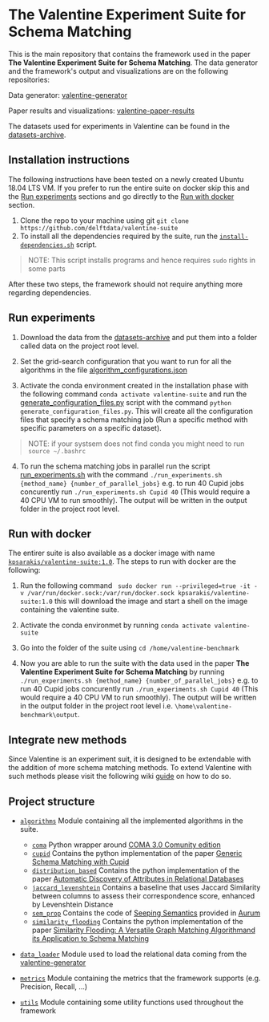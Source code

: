 # The Valentine Experiment Suite for Schema Matching

This is the main repository that contains the framework used in the paper **The Valentine Experiment Suite for Schema Matching**. The data generator and the framework's output and visualizations are on the following repositories:

Data generator: [valentine-generator](https://github.com/delftdata/valentine-generator)

Paper results and visualizations: [valentine-paper-results](https://github.com/delftdata/valentine-paper-results)

The datasets used for experiments in Valentine can be found in the [datasets-archive](https://surfdrive.surf.nl/files/index.php/s/QU5oxyNMuVguEku).

## Installation instructions
The following instructions have been tested on a newly created Ubuntu 18.04 LTS VM. If you prefer to run the entire suite on docker skip this and the [Run experiments](#run-experiments) sections and go directly to the [Run with docker](#run-with-docker) section.

1. Clone the repo to your machine using git `git clone https://github.com/delftdata/valentine-suite`
2. To install all the dependencies required by the suite, run the [`install-dependencies.sh`](https://github.com/delftdata/valentine-suite/blob/master/install-dependencies.sh) script. 

> NOTE: This script installs programs and hence requires `sudo` rights in some parts

After these two steps, the framework should not require anything more regarding dependencies.

## Run experiments
1. Download the data from the [datasets-archive](https://surfdrive.surf.nl/files/index.php/s/QU5oxyNMuVguEku) and put them into a folder called data on the project root level. 

2. Set the grid-search configuration that you want to run for all the algorithms in the file [algorithm_configurations.json](https://github.com/delftdata/valentine-suite/blob/master/algorithm_configurations.json)

3. Activate the conda environment created in the installation phase with the following command `conda activate valentine-suite` and run the [generate_configuration_files.py](https://github.com/delftdata/valentine-suite/blob/master/generate_configuration_files.py) script with the command `python generate_configuration_files.py`. This will create all the configuration files that specify a schema matching job (Run a specific method with specific parameters on a specific dataset). 

> NOTE: if your systsem does not find conda you might need to run `source ~/.bashrc`

4. To run the schema matching jobs in parallel run the script [run_experiments.sh](https://github.com/delftdata/valentine-suite/blob/master/run_experiments.sh) with the command `./run_experiments.sh {method_name} {number_of_parallel_jobs}` e.g. to run 40 Cupid jobs concurently run `./run_experiments.sh Cupid 40` (This would require a 40 CPU VM to run smoothly). The output will be written in the output folder in the project root level.

## Run with docker
The entirer suite is also available as a docker image with name [`kpsarakis/valentine-suite:1.0`](https://hub.docker.com/layers/kpsarakis/valentine-suite/1.0/images/sha256-a3e4a359bb45d05687475af6d19104a85c494b2ac91384373d6d1a769639e62e?context=repo). The steps to run with docker are the following: 

1. Run the following command ` sudo docker run --privileged=true -it -v /var/run/docker.sock:/var/run/docker.sock kpsarakis/valentine-suite:1.0` this will download the image and start a shell on the image containing the valentine suite.

2. Activate the conda environmet by running `conda activate valentine-suite`

3. Go into the folder of the suite using `cd /home/valentine-benchmark`

4. Now you are able to run the suite with the data used in the paper **The Valentine Experiment Suite for Schema Matching** by running `./run_experiments.sh {method_name} {number_of_parallel_jobs}` e.g. to run 40 Cupid jobs concurently run `./run_experiments.sh Cupid 40` (This would require a 40 CPU VM to run smoothly). The output will be written in the output folder in the project root level i.e. `\home\valentine-benchmark\output`.


## Integrate new methods
Since Valentine is an experiment suit, it is designed to be extendable with the addition of more schema matching methods. To extend Valentine with such methods please visit the following wiki [guide](https://github.com/delftdata/valentine-suite/wiki/Integrate-new-methods) on how to do so. 

## Project structure

* [`algorithms`](https://github.com/delftdata/valentine-suite/tree/master/algorithms) Module containing all the implemented algorithms in the suite.
   * [`coma`](https://github.com/delftdata/valentine-suite/tree/master/algorithms/coma) Python wrapper around [COMA 3.0 Comunity edition](https://sourceforge.net/projects/coma-ce/)
   * [`cupid`](https://github.com/delftdata/valentine-suite/tree/master/algorithms/cupid) Contains the python implementation of the paper [Generic Schema Matching with Cupid](http://citeseerx.ist.psu.edu/viewdoc/download?doi=10.1.1.79.4079&rep=rep1&type=pdf)
   * [`distribution_based`](https://github.com/delftdata/valentine-suite/tree/master/algorithms/distribution_based) Contains the python implementation of the paper [Automatic Discovery of Attributes in Relational Databases](https://dl-acm-org.tudelft.idm.oclc.org/doi/pdf/10.1145/1989323.1989336)
   * [`jaccard_levenshtein`](https://github.com/delftdata/valentine-suite/tree/master/algorithms/jaccard_levenshtein) Contains a baseline that uses Jaccard Similarity between columns to assess their correspondence score, enhanced by Levenshtein Distance
   * [`sem_prop`](https://github.com/delftdata/valentine-suite/tree/master/algorithms/sem_prop) Contains the code of [Seeping Semantics](http://da.qcri.org/ntang/pubs/icde2018semantic.pdf) provided in [Aurum](https://github.com/mitdbg/aurum-datadiscovery)
   * [`similarity_flooding`](https://github.com/delftdata/valentine-suite/tree/master/algorithms/similarity_flooding) Contains the python implementation of the paper [Similarity Flooding: A Versatile Graph Matching Algorithmand its Application to Schema Matching](http://p8090-ilpubs.stanford.edu.tudelft.idm.oclc.org/730/1/2002-1.pdf)
   
* [`data_loader`](https://github.com/delftdata/valentine-suite/tree/master/data_loader) Module used to load the relational data coming from the [valentine-generator](https://github.com/delftdata/valentine-generator)
* [`metrics`](https://github.com/delftdata/valentine-suite/tree/master/metrics) Module containing the metrics that the framework supports (e.g. Precision, Recall, ...) 
* [`utils`](https://github.com/delftdata/valentine-suite/tree/master/utils) Module containing some utility functions used throughout the framework
